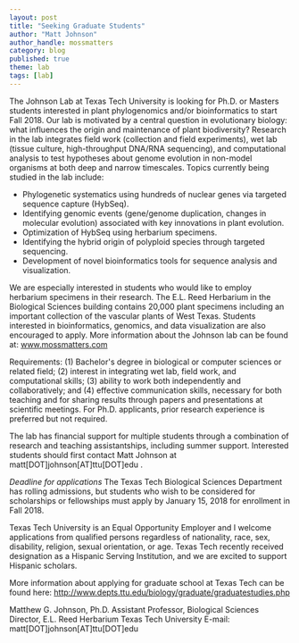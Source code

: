 ```yaml
---
layout: post
title: "Seeking Graduate Students"
author: "Matt Johnson"
author_handle: mossmatters
category: blog
published: true
theme: lab
tags: [lab]
---
```


The Johnson Lab at Texas Tech University is looking for Ph.D. or Masters students interested in plant phylogenomics and/or bioinformatics to start Fall 2018. Our lab is motivated by a central question in evolutionary biology: what influences the origin and maintenance of plant biodiversity? Research in the lab integrates field work (collection and field experiments), wet lab (tissue culture, high-throughput DNA/RNA sequencing), and computational analysis to test hypotheses about genome evolution in non-model organisms at both deep and narrow timescales. Topics currently being studied in the lab include:

- Phylogenetic systematics using hundreds of nuclear genes via targeted sequence capture (HybSeq).
- Identifying genomic events (gene/genome duplication, changes in molecular evolution) associated with key innovations in plant evolution.
- Optimization of HybSeq using herbarium specimens.
- Identifying the hybrid origin of polyploid species through targeted sequencing.
- Development of novel bioinformatics tools for sequence analysis and visualization.

We are especially interested in students who would like to employ herbarium specimens in their research. The E.L. Reed Herbarium in the Biological Sciences building contains 20,000 plant specimens including an important collection of the vascular plants of West Texas. Students interested in bioinformatics, genomics, and data visualization are also encouraged to apply. More information about the Johnson lab can be found at: www.mossmatters.com

Requirements: (1) Bachelor's degree in biological or computer sciences or related field; (2) interest in integrating wet lab, field work, and computational skills; (3) ability to work both independently and collaboratively; and (4) effective communication skills, necessary for both teaching and for sharing results through papers and presentations at scientific meetings. For Ph.D. applicants, prior research experience is preferred but not required.

The lab has financial support for multiple students through a combination of research and teaching assistantships, including summer support. Interested students should first contact Matt Johnson at matt[DOT]johnson[AT]ttu[DOT]edu . 

*Deadline for applications* The Texas Tech Biological Sciences Department has rolling admissions, but students who wish to be considered for scholarships or fellowships must apply by January 15, 2018 for enrollment in Fall 2018.

Texas Tech University is an Equal Opportunity Employer and I welcome applications from qualified persons regardless of nationality, race, sex, disability, religion, sexual orientation, or age. Texas Tech recently received designation as a Hispanic Serving Institution, and we are excited to support Hispanic scholars.

More information about applying for graduate school at Texas Tech can be found here: http://www.depts.ttu.edu/biology/graduate/graduatestudies.php

Matthew G. Johnson, Ph.D.
Assistant Professor, Biological Sciences
Director, E.L. Reed Herbarium
Texas Tech University
E-mail: matt[DOT]johnson[AT]ttu[DOT]edu


